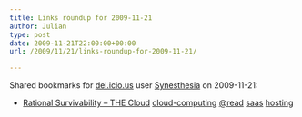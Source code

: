 ```yaml
---
title: Links roundup for 2009-11-21
author: Julian
type: post
date: 2009-11-21T22:00:00+00:00
url: /2009/11/21/links-roundup-for-2009-11-21/

---
```

Shared bookmarks for [del.icio.us][1] user [Synesthesia][2] on 2009-11-21:

  * [Rational Survivability &#8211; THE Cloud][3] 
    [cloud-computing][4] [@read][5] [saas][6] [hosting][7] </li> </ul>

 [1]: https://del.icio.us/
 [2]: https://del.icio.us/synesthesia
 [3]: https://www.rationalsurvivability.com/blog/
 [4]: https://delicious.com/synesthesia/cloud-computing
 [5]: https://delicious.com/synesthesia/%40read
 [6]: https://delicious.com/synesthesia/saas
 [7]: https://delicious.com/synesthesia/hosting